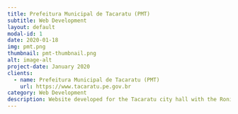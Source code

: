 ```yaml
---
title: Prefeitura Municipal de Tacaratu (PMT)
subtitle: Web Development
layout: default
modal-id: 1
date: 2020-01-18
img: pmt.png
thumbnail: pmt-thumbnail.png
alt: image-alt
project-date: January 2020
clients: 
  - name: Prefeitura Municipal de Tacaratu (PMT)
    url: https://www.tacaratu.pe.gov.br
category: Web Development
description: Website developed for the Tacaratu city hall with the Ronierison Maciel coordination and his former student Gustavo Barbosa.
---
```

